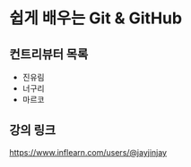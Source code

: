 # 쉽게 배우는 Git & GitHub

## 컨트리뷰터 목록

- 진유림
- 너구리
- 마르코

## 강의 링크
https://www.inflearn.com/users/@jayjinjay
